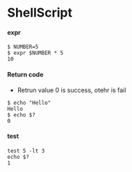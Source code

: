 # ShellScript


#### expr
```
$ NUMBER=5
$ expr $NUMBER * 5
10
```

#### Return code
- Retrun value 0 is success, otehr is fail
```
$ echo "Hello"
Hello
$ echo $?
0
```
#### test
```
test 5 -lt 3
echo $?
1
```
